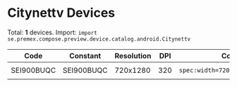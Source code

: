 # Citynettv Devices

Total: **1** devices. Import: `import se.premex.compose.preview.device.catalog.android.Citynettv`

| Code | Constant | Resolution | DPI | Compose Spec | Preview Usage |
|------|----------|------------|-----|-------------|---------------|
| SEI900BUQC | SEI900BUQC | 720x1280 | 320 | `spec:width=720px,height=1280px,dpi=320` | `@Preview(device = Citynettv.SEI900BUQC)` |

<!-- Generated automatically. Do not edit manually. -->
